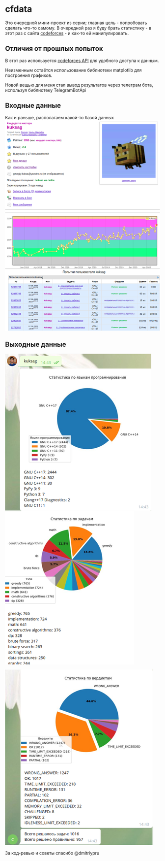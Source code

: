 # cfdata

Это очередной мини-проект из серии; главная цель - попробовать сделать что-то самому.
В очередной раз я буду брать статистику - в этот раз с сайта [codeforces](http://codeforces.com/) - и как-то ей манипулировать. 

## Отличия от прошлых попыток
В этот раз используется [codeforces API](http://codeforces.com/apiHelp) для удобного доступа к данным.

Неизменным остаётся использование библиотеки matplotlib для построения графиков.

Новой вещью для меня стал вывод результатов через телеграм бота, используя библиотеку TelegramBotApi

## Входные данные 
Как и раньше, располагаем какой-то базой данных 
![profile](img/profile.png)
![submits](img/submits.png)

## Выходные данные 
![languages](img/languages.png) ![tasks](img/tasks.png)

![verdicts](img/verdicts.png)

За код-ревью и советы спасибо @dmitriypru
